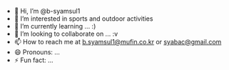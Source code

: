 - 👋 Hi, I’m @b-syamsul1
- 👀 I’m interested in sports and outdoor activities
- 🌱 I’m currently learning ... :)
- 💞️ I’m looking to collaborate on ... :v
- 📫 How to reach me at b.syamsul1@mufin.co.kr or syabac@gmail.com
- 😄 Pronouns: ...
- ⚡ Fun fact: ...

<!---
b-syamsul1/b-syamsul1 is a ✨ special ✨ repository because its `README.md` (this file) appears on your GitHub profile.
You can click the Preview link to take a look at your changes.
--->

